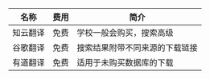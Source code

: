 
| 名称      | 费用|简介 |
| ----------- |--| ----------- |
| 知云翻译      |免费| 学校一般会购买，搜索高级      |
|   谷歌翻译  | 免费|搜索结果附带不同来源的下载链接       |
|有道翻译|免费|适用于未购买数据库的下载|